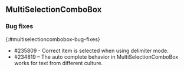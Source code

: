 ## MultiSelectionComboBox

### Bug fixes
{:#multiselectioncombobox-bug-fixes}

* \#235809 - Correct item is selected when using delimiter mode.
* \#234819 – The auto complete behavior in MultiSelectionComboBox works for text from different culture.